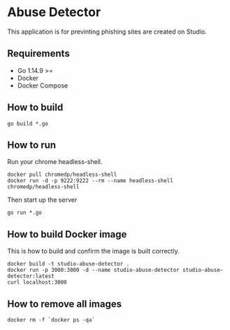 # Abuse Detector
This application is for previnting phishing sites are created on Studio.

## Requirements
- Go 1.14.9 >=
- Docker
- Docker Compose

## How to build
```shell script
go build *.go
```    
## How to run
Run your chrome headless-shell.
```
docker pull chromedp/headless-shell
docker run -d -p 9222:9222 --rm --name headless-shell chromedp/headless-shell
```
Then start up the server
```shell script
go run *.go
```
## How to build Docker image
This is how to build and confirm the image is built correctly.
```
docker build -t studio-abuse-detector .
docker run -p 3000:3000 -d --name studio-abuse-detector studio-abuse-detector:latest
curl localhost:3000
```

## How to remove all images
```
docker rm -f `docker ps -qa`
```